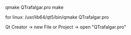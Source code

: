 qmake QTrafalgar.pro
make

for linux:
/usr/lib64/qt5/bin/qmake QTrafalgar.pro

Qt Creator
    -> new File or Project
    -> open "QTrafalgar.pro"
